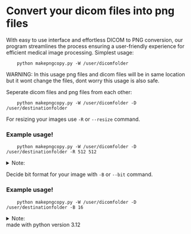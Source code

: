 # Convert your dicom files into png files
With easy to use interface and effortless DICOM to PNG conversion, our program streamlines the process ensuring a user-friendly experience for efficient medical image processing.
Simplest usage:
```
    python makepngcopy.py -W /user/dicomfolder
```
WARNING: In this usage png files and dicom files will be in same location but it wont change the files, dont worry this usage is also safe.

Seperate dicom files and png files from each other:
```
    python makepngcopy.py -W /user/dicomfolder -D /user/destinationfolder
```
For resizing your images use `-R` or `--resize` command.

### Example usage!
```
    python makepngcopy.py -W /user/dicomfolder -D /user/destinationfolder -R 512 512
```
<details>
<summary>Note:</summary>
Requires 2 arguments. X value and Y value
</details>

Decide bit format for your image with `-B` or `--bit` command.
### Example usage!
```
    python makepngcopy.py -W /user/dicomfolder -D /user/destinationfolder -B 16
```
<details>
<summary>Note:</summary>
    Only 8 bit grayscale, 16 bit grayscale and 24 bit RGB is available.
    Default bit format is 24 RGB. 
    Updates will be made to the application.
</details>
made with python version 3.12